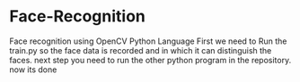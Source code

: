 # Face-Recognition
Face recognition using OpenCV Python Language 
First we need to Run the train.py so the face data is recorded and in which it can distinguish the faces.
next step you need to run the other python program in the repository.
now its done
